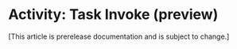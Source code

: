 # Activity: Task Invoke (preview)

[This article is prerelease documentation and is subject to change.]